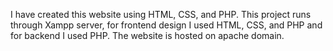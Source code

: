 I have created this website using HTML, CSS, and PHP. This project runs through Xampp server, for frontend
design I used HTML, CSS, and PHP and for backend I used PHP. The website is hosted on apache domain.
